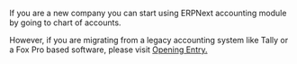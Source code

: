 If you are a new company you can start using ERPNext accounting module by
going to chart of accounts.

However, if you are migrating from a legacy accounting system like Tally or a
Fox Pro based software, please visit [Opening Entry.](/accounts/opening-accounts)

